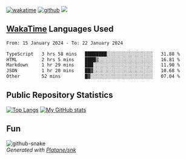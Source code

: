 [![wakatime](https://wakatime.com/badge/user/82c377cd-a54c-404c-b7df-177b313ca539.svg)](https://wakatime.com/@82c377cd-a54c-404c-b7df-177b313ca539)
[![github](https://img.shields.io/github/followers/xinthose?logo=github&style=plastic)](https://github.com/alanhamlett?tab=followers)
![](https://komarev.com/ghpvc/?username=xinthose)


## [WakaTime](https://wakatime.com/) Languages Used
<!--START_SECTION:waka-->

```txt
From: 15 January 2024 - To: 22 January 2024

TypeScript   3 hrs 58 mins   ████████░░░░░░░░░░░░░░░░░   31.88 %
HTML         2 hrs 5 mins    ████▒░░░░░░░░░░░░░░░░░░░░   16.81 %
Markdown     1 hr 29 mins    ███░░░░░░░░░░░░░░░░░░░░░░   11.90 %
JSON         1 hr 20 mins    ██▓░░░░░░░░░░░░░░░░░░░░░░   10.68 %
Other        52 mins         █▓░░░░░░░░░░░░░░░░░░░░░░░   07.04 %
```

<!--END_SECTION:waka-->

## Public Repository Statistics 

[![Top Langs](https://github-readme-stats.vercel.app/api/top-langs/?username=xinthose)](https://github.com/anuraghazra/github-readme-stats)
[![My GitHub stats](https://github-readme-stats.vercel.app/api?username=xinthose&show_icons=true)](https://github.com/anuraghazra/github-readme-stats)

## Fun

<picture>
  <source media="(prefers-color-scheme: dark)" srcset="https://raw.githubusercontent.com/xinthose/xinthose/output/github-contribution-grid-snake-dark.svg" />
  <source media="(prefers-color-scheme: light)" srcset="https://raw.githubusercontent.com/xinthose/xinthose/output/github-contribution-grid-snake.svg" />
  <img alt="github-snake" src="github-snake.svg" />
</picture>
<br />
<em>
  Generated with
  <a href="https://github.com/Platane/snk">
    Platane/snk
  <a/>
</em>
